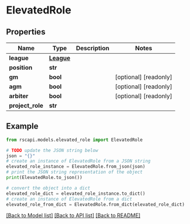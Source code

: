 # ElevatedRole


## Properties

Name | Type | Description | Notes
------------ | ------------- | ------------- | -------------
**league** | [**League**](League.md) |  | 
**position** | **str** |  | 
**gm** | **bool** |  | [optional] [readonly] 
**agm** | **bool** |  | [optional] [readonly] 
**arbiter** | **bool** |  | [optional] [readonly] 
**project_role** | **str** |  | 

## Example

```python
from rscapi.models.elevated_role import ElevatedRole

# TODO update the JSON string below
json = "{}"
# create an instance of ElevatedRole from a JSON string
elevated_role_instance = ElevatedRole.from_json(json)
# print the JSON string representation of the object
print(ElevatedRole.to_json())

# convert the object into a dict
elevated_role_dict = elevated_role_instance.to_dict()
# create an instance of ElevatedRole from a dict
elevated_role_from_dict = ElevatedRole.from_dict(elevated_role_dict)
```
[[Back to Model list]](../README.md#documentation-for-models) [[Back to API list]](../README.md#documentation-for-api-endpoints) [[Back to README]](../README.md)


